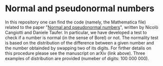 # Normal and pseudonormal numbers
In this repository one can find the code (namely, the Mathematica file) related to the paper "[Normal and pseudonormal numbers](https://arxiv.org/abs/2102.05925)", written by Nicolò Cangiotti and Daniele Taufer. In particular, we have developed a test to check if a number is normal (in the sense of Borel) or not. The normality test is based on the distribution of the difference between a given number and the number obtainded by swapping two of its digits. For firther detalis on this procedure please see the manuscript on arXiv (link above). Three examples of distribution are provided (numeber of digits: 100 000 000). 

